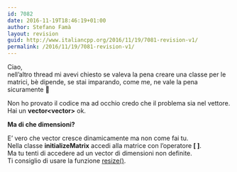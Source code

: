 ```yaml
---
id: 7082
date: 2016-11-19T18:46:19+01:00
author: Stefano Famà
layout: revision
guid: http://www.italiancpp.org/2016/11/19/7081-revision-v1/
permalink: /2016/11/19/7081-revision-v1/
---
```

Ciao,  
nell&#8217;altro thread mi avevi chiesto se valeva la pena creare una classe per le matrici, bè dipende, se stai imparando, come me, ne vale la pena sicuramente &#x1f642;

Non ho provato il codice ma ad occhio credo che il problema sia nel vettore.  
Hai un **vector<vector<int>>** ok.

**Ma di che dimensioni?**

E&#8217; vero che vector cresce dinamicamente ma non come fai tu.  
Nella classe **initializeMatrix** accedi alla matrice con l&#8217;operatore **[ ]**.  
Ma tu tenti di accedere ad un vector di dimensioni non definite.  
Ti consiglio di usare la funzione <a href="http://en.cppreference.com/w/cpp/container/vector/resize" target="_blank">resize()</a>.
